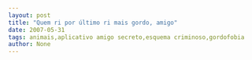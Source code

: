 ```yaml
---
layout: post
title: "Quem ri por último ri mais gordo, amigo"
date: 2007-05-31
tags: animais,aplicativo amigo secreto,esquema criminoso,gordofobia
author: None
---
```

 